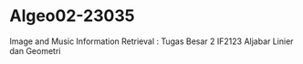 # Algeo02-23035
 Image and Music Information Retrieval : Tugas Besar 2 IF2123 Aljabar Linier dan Geometri
